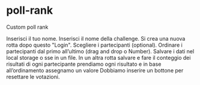 # poll-rank
Custom poll rank

<!-- Steps -->
Inserisci il tuo nome.
Inserisci il nome della challenge.
    Si crea una nuova rotta dopo questo "Login".
Scegliere i partecipanti (optional).
Ordinare i partecipanti dal primo all’ultimo (drag and drop o Number).
Salvare i dati nel local storage o sse in un file.
In un altra rotta salvare e  fare il conteggio dei risultati di ogni partecipante
    prendiamo ogni risultato e in base all’ordinamento assegnamo un valore
    Dobbiamo inserire un bottone  per resettare le votazioni.